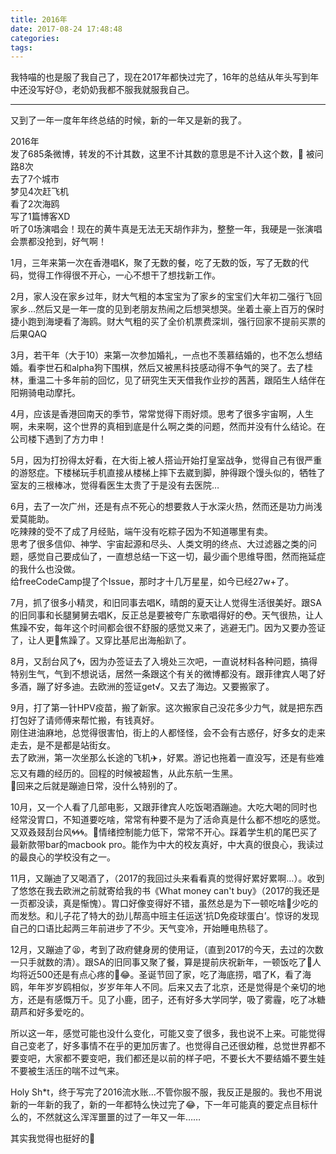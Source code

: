 ```yaml
---
title: 2016年
date: 2017-08-24 17:48:48
categories:
tags:
---
```

我特喵的也是服了我自己了，现在2017年都快过完了，16年的总结从年头写到年中还没写好😓，老奶奶我都不服我就服我自己。

---
又到了一年一度年年终总结的时候，新的一年又是新的我了。

2016年  
发了685条微博，转发的不计其数，这里不计其数的意思是不计入这个数，🤣
被问路8次  
去了7个城市  
梦见4次赶飞机  
看了2次海鸥  
写了1篇博客XD  
听了0场演唱会！现在的黄牛真是无法无天胡作非为，整整一年，我硬是一张演唱会票都没抢到，好气啊！

1月，三年来第一次在香港唱K，聚了无数的餐，吃了无数的饭，写了无数的代码，觉得工作得很不开心，一心不想干了想找新工作。

2月，家人没在家乡过年，财大气粗的本宝宝为了家乡的宝宝们大年初二强行飞回家乡…然后又是一年一度的见到老朋友热闹之后想哭想哭。坐着土豪上百万的保时捷小跑到海埂看了海鸥。财大气粗的买了全价机票费深圳，强行回家不提前买票的后果QAQ

3月，若干年（大于10）来第一次参加婚礼，一点也不羡慕结婚的，也不怎么想结婚。看李世石和alpha狗下围棋，然后又被黑科技感动得不争气的哭了。去了桂林，重温二十多年前的回忆，见了研究生天天借我作业抄的茜茜，跟陌生人结伴在阳朔骑电动摩托。

4月，应该是香港回南天的季节，常常觉得下雨好烦。思考了很多宇宙啊，人生啊，未来啊，这个世界的真相到底是什么啊之类的问题，然而并没有什么结论。在公司楼下遇到了方力申！

5月，因为打扮得太好看，在大街上被人搭讪开始打皇室战争，觉得自己有很严重的游怒症。下楼梯玩手机直接从楼梯上摔下去崴到脚，肿得跟个馒头似的，牺牲了室友的三根棒冰，觉得看医生太贵了于是没有去医院…

6月，去了一次广州，还是有点不死心的想要救人于水深火热，然而还是功力尚浅爱莫能助。  
吃辣辣的受不了成了月经贴，端午没有吃粽子因为不知道哪里有卖。  
思考了很多信仰、神学、宇宙起源和尽头、人类文明的终点、大过滤器之类的问题，感觉自己要成仙了，一直想总结一下这一切，最少画个思维导图，然而拖延症的我什么也没做。  
给freeCodeCamp提了个Issue，那时才十几万星星，如今已经27w+了。

7月，抓了很多小精灵，和旧同事去唱K，晴朗的夏天让人觉得生活很美好。跟SA的旧同事和长腿舅舅去唱K，反正总是要被夸广东歌唱得好的😳。天气很热，让人焦躁不安，每年这个时间都会很不舒服的感觉又来了，逃避无门。因为又要办签证了，让人更焦躁了。又穿比基尼出海船趴了。

8月，又刮台风了🌀，因为办签证去了入境处三次吧，一直说材料各种问题，搞得特别生气，气到不想说话，居然一条跟这个有关的微博都没有。跟菲律宾人喝了好多酒，蹦了好多迪。去欧洲的签证get√。又去了海边。又要搬家了。

9月，打了第一针HPV疫苗，搬了新家。这次搬家自己没花多少力气，就是把东西打包好了请师傅来帮忙搬，有钱真好。  
刚住进油麻地，总觉得很害怕，街上的人都怪怪，会不会有古惑仔，好多女的走来走去，是不是都是站街女。  
去了欧洲，第一次坐那么长途的飞机✈️，好累。游记也拖着一直没写，还是有些难忘又有趣的经历的。回程的时候被超售，从此东航一生黑。  
回来之后就是蹦迪日常，没什么特别的了。

10月，又一个人看了几部电影，又跟菲律宾人吃饭喝酒蹦迪。大吃大喝的同时也经常没胃口，不知道要吃啥，常常有种要不是为了活命真是什么都不想吃的感觉。又双叒叕刮台风🌀🌀🌀。情绪控制能力低下，常常不开心。踩着学生机的尾巴买了最新款带bar的macbook pro。能作为中大的校友真好，中大真的很良心，我读过的最良心的学校没有之一。

11月，又蹦迪了又喝酒了，（2017的我回过头来看看真的觉得好累好累啊…）。收到了悠悠在我去欧洲之前就寄给我的书《What money can't buy》（2017的我还是一页都没读，真是惭愧）。胃口好像变得好不错，虽然总是为下一顿吃啥少吃的而发愁。和儿子花了特大的劲儿帮高中班主任运送‘抗D免疫球蛋白’。惊讶的发现自己的口语比起两三年前进步了不少。天气变冷，开始睡电热毯了。

12月，又蹦迪了😫，考到了政府健身房的使用证，（直到2017的今天，去过的次数一只手就数的清）。跟SA的旧同事又聚了餐，算是提前庆祝新年，一顿饭吃了人均将近500还是有点心疼的😂。圣诞节回了家，吃了海底捞，唱了K，看了海鸥，年年岁岁鸥相似，岁岁年年人不同。后来又去了北京，还是觉得是个亲切的地方，还是有感慨万千。见了小鹿，团子，还有好多大学同学，吸了雾霾，吃了冰糖葫芦和好多爱吃的。

所以这一年，感觉可能也没什么变化，可能又变了很多，我也说不上来。可能觉得自己变老了，好多事情不在乎的更加厉害了。也觉得自己还很幼稚，总觉世界都不要变吧，大家都不要变吧，我们都还是以前的样子吧，不要长大不要结婚不要生娃不要被生活压的喘不过气来。

Holy Sh*t，终于写完了2016流水账…不管你服不服，我反正是服的。我也不用说新的一年新的我了，新的一年都特么快过完了😂，下一年可能真的要定点目标什么的，不然就这么浑浑噩噩的过了一年又一年……

其实我觉得也挺好的🤣
